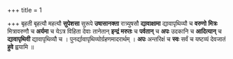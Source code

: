 +++
title = 1

+++
बृहती बृहत्यौ महत्यौ **सुपेशसा** सुरूपे **उषासानक्ता** रात्र्युषसौ **द्यावाक्षामा** द्यावापृथिव्यौ च **वरुणो** **मित्रः** मित्रावरुणौ च **अर्यमा** च येऽत्र विहिता देवाः तानेतान् **इन्द्रं** **मरुतः** च **पर्वतान्** च **अपः** उदकानि च **आदित्यान्** च **द्यावापृथिवी** द्यावापृथिव्यौ च । पुनर्द्यावापृथिव्योर्ग्रहणमादरार्थम् । **अपः** अन्तरिक्षं च **स्वः** सर्वं च यष्टव्यं देवजातं **हुवे** ह्वयामि ॥